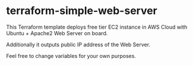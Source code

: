 # terraform-simple-web-server

This Terraform template deploys free tier EC2 instance in AWS Cloud with Ubuntu + Apache2 Web Server on board.

Additionally it outputs public IP address of the Web Server.

Feel free to change variables for your own purposes.
